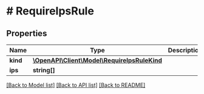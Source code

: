 # # RequireIpsRule

## Properties

Name | Type | Description | Notes
------------ | ------------- | ------------- | -------------
**kind** | [**\OpenAPI\Client\Model\RequireIpsRuleKind**](RequireIpsRuleKind.md) |  |
**ips** | **string[]** |  |

[[Back to Model list]](../../README.md#models) [[Back to API list]](../../README.md#endpoints) [[Back to README]](../../README.md)

